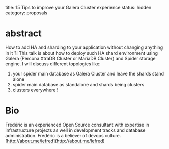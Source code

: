 title: 15 Tips to improve your Galera Cluster experience 
status: hidden
category: proposals

# abstract
How to add HA and sharding to your application without changing anything
in it ?!
This talk is about how to deploy such HA shard environment using Galera
(Percona XtraDB Cluster or MariaDB Cluster) and Spider storage engine.
I will discuss different topologies like:

1. your spider main database as Galera Cluster and leave the shards
stand alone
2. spider main database as standalone and shards being clusters
3. clusters everywhere !

Bio
===
Frédéric is an experienced Open Source consultant with expertise in
infrastructure projects as well in development tracks and database
administration. Frédéric is a believer of devops culture.
[http://about.me/lefred](http://about.me/lefred)
